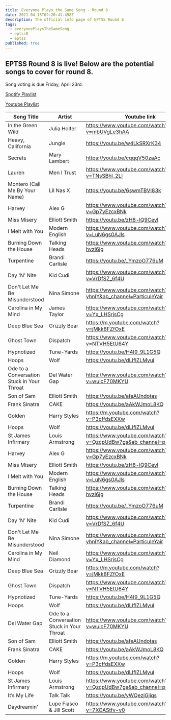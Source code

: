 ```yaml
---
title: Everyone Plays the Same Song - Round 8
date: 2021-04-15T02:20:41.498Z
description: The official info page of EPTSS Round 8
tags:
  - everyonePlaysTheSameSong
  - eptss8
  - eptss
published: true
---
```

## EPTSS Round 8 is live! Below are the potential songs to cover for round 8.

Song voting is due Friday, April 23rd. 

[Spotify Playlist](https://open.spotify.com/playlist/2mVv7GlIRGf5wLSys2zUER?si=P5T_vFlHT7-GBr-z3sZQMw)

[](https://open.spotify.com/playlist/2mVv7GlIRGf5wLSys2zUER?si=P5T_vFlHT7-GBr-z3sZQMw)[Youtube Playlist](https://www.youtube.com/playlist?list=PLDkm3cHHN23HRn0imrYeX6RyoQHstoEyn)

| Song Title                                 | Artist                                     | Youtube link                                                         |
| ------------------------------------------ | ------------------------------------------ | -------------------------------------------------------------------- |
| In the Green Wild                          | Julia Holter                               | <https://www.youtube.com/watch?v=mbUVgLe3hAA>                        |
| Heavy, California                          | Jungle                                     | <https://youtu.be/w4LkSRXrK34>                                       |
| Secrets                                    | Mary Lambert                               | https://youtu.be/cqqqV50zaAc                                         |
| Lauren                                     | Men I Trust                                | https://www.youtube.com/watch?v=TNsSBhl_2LI                          |
| Montero (Call Me By Your Name)             | Lil Nas X                                  | https://youtu.be/6swmTBVI83k                                         |
| Harvey                                     | Alex G                                     | https://www.youtube.com/watch?v=Gp7yEzcxBNk                          |
| Miss Misery                                | Elliott Smith                              | https://youtu.be/zH8-lQ9CeyI                                         |
| I Melt with You                            | Modern English                             | https://www.youtube.com/watch?v=LuN6gs0AJls                          |
| Burning Down the House                     | Talking Heads                              | https://www.youtube.com/watch?v=bgJ-hyzl6jg                          |
| Turpentine                                 | Brandi Carlisle                            | https://youtu.be/_YmzoO776uM                                         |
| Day 'N' Nite                               | Kid Cudi                                   | https://www.youtube.com/watch?v=VrDfSZ_6f4U                          |
| Don't Let Me Be Misunderstood              | Nina Simone                                | https://www.youtube.com/watch?v=9ckv6-yhnIY&ab_channel=ParticuleYair |
| Carolina in My Mind                        | James Taylor                               | https://www.youtube.com/watch?v=Yx_LHSrjsCg                          |
| Deep Blue Sea                              | Grizzly Bear                               | https://m.youtube.com/watch?v=jMkk8FZfOxE                            |
| Ghost Town                                 | Dispatch                                   | https://www.youtube.com/watch?v=NTVH5EtU64Y                          |
| Hypnotized                                 | Tune-Yards                                 | https://youtu.be/H4I9_9L1G5Q                                         |
| Hoops                                      | Wolf                                       | https://youtu.be/dLIflZLMyuI                                         |
| Ode to a Conversation Stuck in Your Throat | Del Water Gap                              | https://www.youtube.com/watch?v=wuicF70MKYU                          |
| Son of Sam                                 | Elliott Smith                              | https://youtu.be/afeAUndotas                                         |
| Frank Sinatra                              | CAKE                                       | https://youtu.be/aAkWJmoL8KQ                                         |
| Golden                                     | Harry Styles                               | https://m.youtube.com/watch?v=P3cffdsEXXw                            |
| Hoops                                      | Wolf                                       | https://youtu.be/dLIflZLMyuI                                         |
| St James Infirmary                         | Louis Armstrong                            | https://www.youtube.com/watch?v=QzcpUdBw7gs&ab_channel=phalenopsis1  |
| Harvey                                     | Alex G                                     | https://www.youtube.com/watch?v=Gp7yEzcxBNk                          |
| Miss Misery                                | Elliott Smith                              | https://youtu.be/zH8-lQ9CeyI                                         |
| I Melt with You                            | Modern English                             | https://www.youtube.com/watch?v=LuN6gs0AJls                          |
| Burning Down the House                     | Talking Heads                              | https://www.youtube.com/watch?v=bgJ-hyzl6jg                          |
| Turpentine                                 | Brandi Carlisle                            | https://youtu.be/_YmzoO776uM                                         |
| Day 'N' Nite                               | Kid Cudi                                   | https://www.youtube.com/watch?v=VrDfSZ_6f4U                          |
| Don't Let Me Be Misunderstood              | Nina Simone                                | https://www.youtube.com/watch?v=9ckv6-yhnIY&ab_channel=ParticuleYair |
| Carolina in My Mind                        | Neil Diamond                               | https://www.youtube.com/watch?v=Yx_LHSrjsCg                          |
| Deep Blue Sea                              | Grizzly Bear                               | https://m.youtube.com/watch?v=jMkk8FZfOxE                            |
| Ghost Town                                 | Dispatch                                   | https://www.youtube.com/watch?v=NTVH5EtU64Y                          |
| Hypnotized                                 | Tune-Yards                                 | https://youtu.be/H4I9_9L1G5Q                                         |
| Hoops                                      | Wolf                                       | https://youtu.be/dLIflZLMyuI                                         |
| Del Water Gap                              | Ode to a Conversation Stuck in Your Throat | https://www.youtube.com/watch?v=wuicF70MKYU                          |
| Son of Sam                                 | Elliott Smith                              | https://youtu.be/afeAUndotas                                         |
| Frank Sinatra                              | CAKE                                       | https://youtu.be/aAkWJmoL8KQ                                         |
| Golden                                     | Harry Styles                               | https://m.youtube.com/watch?v=P3cffdsEXXw                            |
| Hoops                                      | Wolf                                       | https://youtu.be/dLIflZLMyuI                                         |
| St James Infirmary                         | Louis Armstrong                            | https://www.youtube.com/watch?v=QzcpUdBw7gs&ab_channel=phalenopsis1  |
| It’s My Life                         | Talk Talk                            | https://youtu.be/yWQezjGjiqs  |
| Daydreamin'                         | Lupe Fiasco & Jill Scott                            | https://www.youtube.com/watch?v=7XOAStfv-v0  |